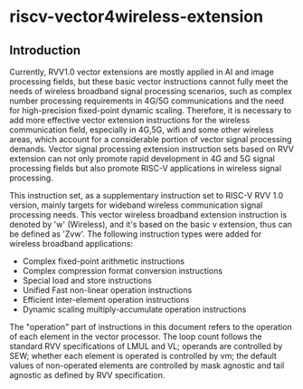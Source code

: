 # riscv-vector4wireless-extension

## Introduction

Currently, RVV1.0 vector extensions are mostly applied in AI and image processing fields, but these basic vector instructions cannot fully meet the needs of wireless broadband signal processing scenarios, such as complex number processing requirements in 4G/5G communications and the need for high-precision fixed-point dynamic scaling. Therefore, it is necessary to add more effective vector extension instructions for the wireless communication field, especially in 4G,5G, wifi and some other wireless areas, which account for a considerable portion of vector signal processing demands. Vector signal processing extension instruction sets based on RVV extension can not only promote rapid development in 4G and 5G signal processing fields but also promote RISC-V applications in wireless signal processing.

This instruction set, as a supplementary instruction set to RISC-V RVV 1.0 version, mainly targets for wideband wireless communication signal processing needs. This vector wireless broadband extension instruction is denoted by 'w' (Wireless), and it's based on the basic v extension, thus can be defined as 'Zvw'. The following instruction types were added for wireless broadband applications:

* Complex fixed-point arithmetic instructions
* Complex compression format conversion instructions
* Special load and store instructions
* Unified Fast non-linear operation instructions
* Efficient inter-element operation instructions
* Dynamic scaling multiply-accumulate operation instructions

The "operation" part of instructions in this document refers to the operation of each element in the vector processor. The loop count follows the standard RVV specifications of LMUL and VL; operands are controlled by SEW; whether each element is operated is controlled by vm; the default values of non-operated elements are controlled by mask agnostic and tail agnostic as defined by RVV specification.
